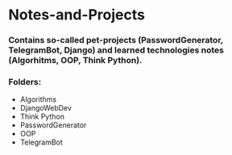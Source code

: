 # Notes-and-Projects
<h3><p>Contains so-called pet-projects (PasswordGenerator, TelegramBot, Django) and learned technologies notes (Algorhitms, OOP, Think Python).</p></h3>

<h3>Folders:</h3>
<ul>
  <li>Algorithms</li>
  <li>DjangoWebDev</li>
  <li>Think Python</li>
  <li>PasswordGenerator</li>
  <li>OOP</li>
  <li>TelegramBot</li>
</ul>
